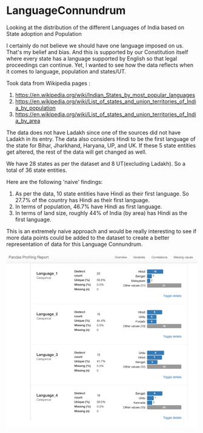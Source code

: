 # LanguageConnundrum
Looking at the distribution of the different Languages of India based on State adoption and Population


I certainly do not believe we should have one language imposed on us. That's my belief and bias. And this is supported by our Constitution itself where every state has a language supported by English so that legal proceedings can continue. Yet, I wanted to see how the data reflects when it comes to language, population and states/UT.  

Took data from Wikipedia pages : 
1) https://en.wikipedia.org/wiki/Indian_States_by_most_popular_languages
2) https://en.wikipedia.org/wiki/List_of_states_and_union_territories_of_India_by_population
3) https://en.wikipedia.org/wiki/List_of_states_and_union_territories_of_India_by_area

The data does not have Ladakh since one of the sources did not have Ladakh in its entry. The data also considers Hindi to be the first language of the state for Bihar, Jharkhand, Haryana, UP, and UK. If these 5 state entities get altered, the rest of the data will get changed as well. 

We have 28 states as per the dataset and 8 UT(excluding Ladakh). So a total of 36 state entities. 

Here are the following 'naive' findings:
1) As per the data, 10 state entities have Hindi as their first language. So 27.7% of the country has Hindi as their first language.  
2) In terms of population, 46.7%  have Hindi as first language.
3) In terms of land size, roughly 44% of India (by area) has Hindi as the first language.

This is an extremely naive approach and would be really interesting to see if more data points could be added to the dataset to create a better representation of data for this Language Connundrum.

![GitHub profile](images/Screen%20Shot%202019-09-25%20at%2010.35.01%20AM.png)
